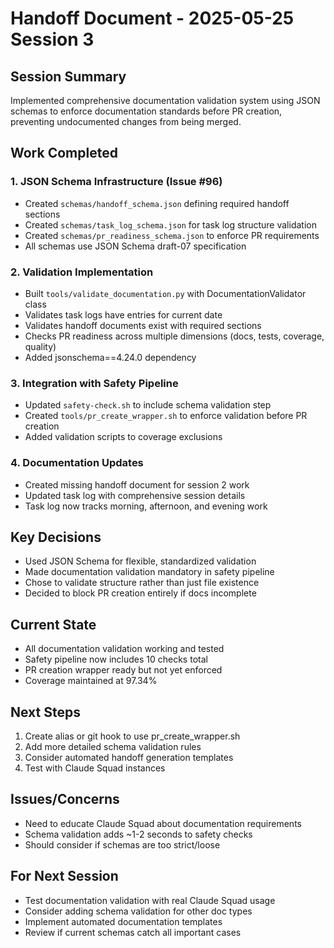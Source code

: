 # Handoff Document - 2025-05-25 Session 3

## Session Summary
Implemented comprehensive documentation validation system using JSON schemas to enforce documentation standards before PR creation, preventing undocumented changes from being merged.

## Work Completed

### 1. JSON Schema Infrastructure (Issue #96)
- Created `schemas/handoff_schema.json` defining required handoff sections
- Created `schemas/task_log_schema.json` for task log structure validation
- Created `schemas/pr_readiness_schema.json` to enforce PR requirements
- All schemas use JSON Schema draft-07 specification

### 2. Validation Implementation
- Built `tools/validate_documentation.py` with DocumentationValidator class
- Validates task logs have entries for current date
- Validates handoff documents exist with required sections
- Checks PR readiness across multiple dimensions (docs, tests, coverage, quality)
- Added jsonschema==4.24.0 dependency

### 3. Integration with Safety Pipeline
- Updated `safety-check.sh` to include schema validation step
- Created `tools/pr_create_wrapper.sh` to enforce validation before PR creation
- Added validation scripts to coverage exclusions

### 4. Documentation Updates
- Created missing handoff document for session 2 work
- Updated task log with comprehensive session details
- Task log now tracks morning, afternoon, and evening work

## Key Decisions
- Used JSON Schema for flexible, standardized validation
- Made documentation validation mandatory in safety pipeline
- Chose to validate structure rather than just file existence
- Decided to block PR creation entirely if docs incomplete

## Current State
- All documentation validation working and tested
- Safety pipeline now includes 10 checks total
- PR creation wrapper ready but not yet enforced
- Coverage maintained at 97.34%

## Next Steps
1. Create alias or git hook to use pr_create_wrapper.sh
2. Add more detailed schema validation rules
3. Consider automated handoff generation templates
4. Test with Claude Squad instances

## Issues/Concerns
- Need to educate Claude Squad about documentation requirements
- Schema validation adds ~1-2 seconds to safety checks
- Should consider if schemas are too strict/loose

## For Next Session
- Test documentation validation with real Claude Squad usage
- Consider adding schema validation for other doc types
- Implement automated documentation templates
- Review if current schemas catch all important cases